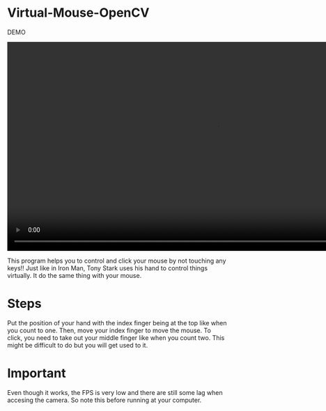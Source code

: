 # Virtual-Mouse-OpenCV

DEMO

<video width="960" controls>
  <source src="Virtual Mouse-controlling-vid" type="video/mp4">
  Your browser does not support HTML video.
</video>

This program helps you to control and click your mouse by not touching any keys!!
Just like in Iron Man, Tony Stark uses his hand to control things virtually.
It do the same thing with your mouse.

# Steps

Put the position of your hand with the index finger being at the top like when you count to one.
Then, move your index finger to move the mouse.
To click, you need to take out your middle finger like when you count two.
This might be difficult to do but you will get used to it.

# Important

Even though it works, the FPS is very low and there are still some lag when accesing the camera. So note this before running at your computer.

